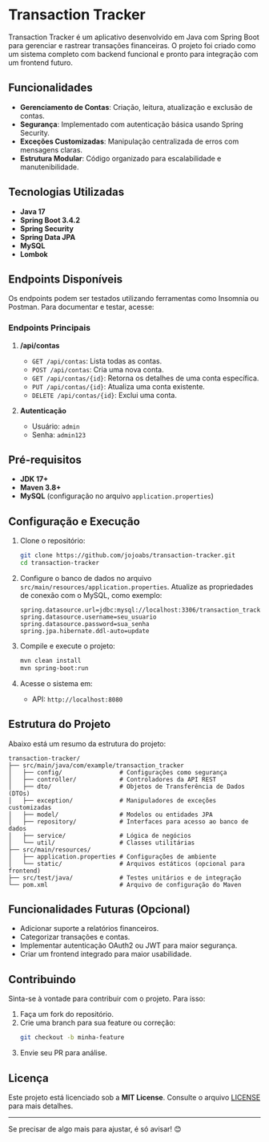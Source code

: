 # Transaction Tracker

Transaction Tracker é um aplicativo desenvolvido em Java com Spring Boot para gerenciar e rastrear transações financeiras. O projeto foi criado como um sistema completo com backend funcional e pronto para integração com um frontend futuro.

## Funcionalidades

- **Gerenciamento de Contas**: Criação, leitura, atualização e exclusão de contas.
- **Segurança**: Implementado com autenticação básica usando Spring Security.
- **Exceções Customizadas**: Manipulação centralizada de erros com mensagens claras.
- **Estrutura Modular**: Código organizado para escalabilidade e manutenibilidade.

## Tecnologias Utilizadas

- **Java 17**
- **Spring Boot 3.4.2**
- **Spring Security**
- **Spring Data JPA**
- **MySQL**
- **Lombok**

## Endpoints Disponíveis

Os endpoints podem ser testados utilizando ferramentas como Insomnia ou Postman. Para documentar e testar, acesse:

### Endpoints Principais

1. **/api/contas**
    - `GET /api/contas`: Lista todas as contas.
    - `POST /api/contas`: Cria uma nova conta.
    - `GET /api/contas/{id}`: Retorna os detalhes de uma conta específica.
    - `PUT /api/contas/{id}`: Atualiza uma conta existente.
    - `DELETE /api/contas/{id}`: Exclui uma conta.

2. **Autenticação**
    - Usuário: `admin`
    - Senha: `admin123`

## Pré-requisitos

- **JDK 17+**
- **Maven 3.8+**
- **MySQL** (configuração no arquivo `application.properties`)

## Configuração e Execução

1. Clone o repositório:
   ```bash
   git clone https://github.com/jojoabs/transaction-tracker.git
   cd transaction-tracker
   ```

2. Configure o banco de dados no arquivo `src/main/resources/application.properties`. Atualize as propriedades de conexão com o MySQL, como exemplo:

   ```properties
   spring.datasource.url=jdbc:mysql://localhost:3306/transaction_tracker
   spring.datasource.username=seu_usuario
   spring.datasource.password=sua_senha
   spring.jpa.hibernate.ddl-auto=update
   ```

3. Compile e execute o projeto:
   ```bash
   mvn clean install
   mvn spring-boot:run
   ```

4. Acesse o sistema em:
    - API: `http://localhost:8080`

## Estrutura do Projeto

Abaixo está um resumo da estrutura do projeto:

```
transaction-tracker/
├── src/main/java/com/example/transaction_tracker
│   ├── config/                # Configurações como segurança
│   ├── controller/            # Controladores da API REST
│   ├── dto/                   # Objetos de Transferência de Dados (DTOs)
│   ├── exception/             # Manipuladores de exceções customizadas
│   ├── model/                 # Modelos ou entidades JPA
│   ├── repository/            # Interfaces para acesso ao banco de dados
│   ├── service/               # Lógica de negócios
│   └── util/                  # Classes utilitárias
├── src/main/resources/
│   ├── application.properties # Configurações de ambiente
│   └── static/                # Arquivos estáticos (opcional para frontend)
├── src/test/java/             # Testes unitários e de integração
└── pom.xml                    # Arquivo de configuração do Maven
```

## Funcionalidades Futuras (Opcional)

- Adicionar suporte a relatórios financeiros.
- Categorizar transações e contas.
- Implementar autenticação OAuth2 ou JWT para maior segurança.
- Criar um frontend integrado para maior usabilidade.

## Contribuindo

Sinta-se à vontade para contribuir com o projeto. Para isso:

1. Faça um fork do repositório.
2. Crie uma branch para sua feature ou correção:
   ```bash
   git checkout -b minha-feature
   ```
3. Envie seu PR para análise.

## Licença

Este projeto está licenciado sob a **MIT License**. Consulte o arquivo [LICENSE](LICENSE) para mais detalhes.

---

Se precisar de algo mais para ajustar, é só avisar! 😊
